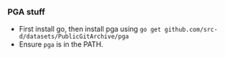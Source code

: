 ### PGA stuff
* First install go, then install pga using `go get github.com/src-d/datasets/PublicGitArchive/pga`
* Ensure `pga` is in the PATH.

